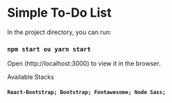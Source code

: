 # Simple To-Do List

In the project directory, you can run:

### `npm start ou yarn start`

Open (http://localhost:3000) to view it in the browser.

Available Stacks
#### `React-Bootstrap; Bootstrap; Fontawesome; Node Sass;`




